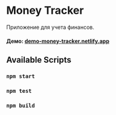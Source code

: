 # Money Tracker

Приложение для учета финансов.

#### Демо: [demo-money-tracker.netlify.app](/https://demo-money-tracker.netlify.app/)

## Available Scripts

### `npm start`

### `npm test`

### `npm build`